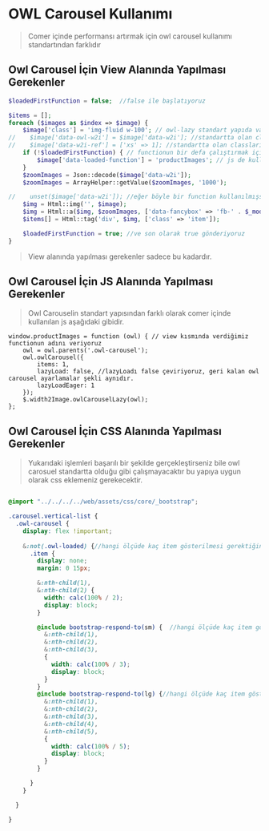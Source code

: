 # OWL Carousel Kullanımı

>Comer içinde performansı artırmak için owl carousel kullanımı standartından farklıdır

## Owl Carousel İçin View Alanında Yapılması Gerekenler
```php
$loadedFirstFunction = false;  //false ile başlatıyoruz

$items = [];
foreach ($images as $index => $image) {
    $image['class'] = 'img-fluid w-100'; // owl-lazy standart yapıda varsa o classı siliyoruz
//    $image['data-owl-w2i'] = $image['data-w2i']; //standartta olan classları kaldırıyoruz
//    $image['data-w2i-ref'] = ['xs' => 1]; //standartta olan classları kaldırıyoruz
    if (!$loadedFirstFunction) { // functionun bir defa çalıştırmak için kontrolümüzü yapıyoruz
        $image['data-loaded-function'] = 'productImages'; // js de kullanılacak functionun adını belirliyoruz
    }
    $zoomImages = Json::decode($image['data-w2i']);
    $zoomImages = ArrayHelper::getValue($zoomImages, '1000');

//    unset($image['data-w2i']); //eğer böyle bir function kullanılmışsa kaldırıyoruz
    $img = Html::img('', $image);
    $img = Html::a($img, $zoomImages, ['data-fancybox' => 'fb-' . $_modelBlock->id]);
    $items[] = Html::tag('div', $img, ['class' => 'item']);

    $loadedFirstFunction = true; //ve son olarak true gönderiyoruz
}
```
>View alanında yapılması gerekenler sadece bu kadardır. 

## Owl Carousel İçin JS Alanında Yapılması Gerekenler

>Owl Carouselin standart yapısından farklı olarak comer içinde kullanılan js aşağıdaki gibidir.


```
window.productImages = function (owl) { // view kısmında verdiğimiz functionun adını veriyoruz
    owl = owl.parents('.owl-carousel');
    owl.owlCarousel({
        items: 1,
        lazyLoad: false, //lazyLoadı false çeviriyoruz, geri kalan owl carousel ayarlamalar şekli aynıdır.
        lazyLoadEager: 1 
    });
    $.width2Image.owlCarouselLazy(owl);
};

```

## Owl Carousel İçin CSS Alanında Yapılması Gerekenler

>Yukarıdaki işlemleri başarılı bir şekilde gerçekleştirseniz bile owl carosuel standartta olduğu gibi çalışmayacaktır bu yapıya uygun olarak css eklemeniz gerekecektir.

```scss

@import "../../../../web/assets/css/core/_bootstrap";

.carousel.vertical-list {
  .owl-carousel {
    display: flex !important;
    
    &:not(.owl-loaded) {//hangi ölçüde kaç item gösterilmesi gerektiğinin ayarlarıdır.
      .item {
        display: none;
        margin: 0 15px;

        &:nth-child(1),
        &:nth-child(2) {
          width: calc(100% / 2);
          display: block;
        }

        @include bootstrap-respond-to(sm) {  //hangi ölçüde kaç item gösterilmesi gerektiğinin ayarlarıdır.
          &:nth-child(1),
          &:nth-child(2),
          &:nth-child(3),
          {
            width: calc(100% / 3);
            display: block;
          }
        }
        @include bootstrap-respond-to(lg) {//hangi ölçüde kaç item gösterilmesi gerektiğinin ayarlarıdır.
          &:nth-child(1),
          &:nth-child(2),
          &:nth-child(3),
          &:nth-child(4),
          &:nth-child(5),
          {
            width: calc(100% / 5);
            display: block;
          }
        }

      }
    }

  }

}


```

